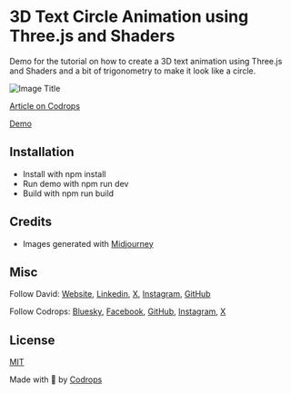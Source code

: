 # 3D Text Circle Animation using Three.js and Shaders

Demo for the tutorial on how to create a 3D text animation using Three.js and Shaders and a bit of trigonometry to make it look like a circle.

![Image Title](https://tympanus.net/codrops/wp-content/uploads/2025/01/Featured-1.png)

[Article on Codrops](https://tympanus.net/codrops/?p=)

[Demo](https://tympanus.net/Development/.../)

## Installation

- Install with npm install
- Run demo with npm run dev
- Build with npm run build

## Credits

- Images generated with [Midjourney](https://midjourney.com)

## Misc

Follow David: [Website](http://davidfaure.eu/), [Linkedin](https://www.linkedin.com/in/david-faure/), [X](https://x.com/davidaswell), [Instagram](https://www.instagram.com/david.aswell/), [GitHub](https://github.com/davidfaure)

Follow Codrops: [Bluesky](https://bsky.app/profile/codrops.bsky.social), [Facebook](http://www.facebook.com/codrops), [GitHub](https://github.com/codrops), [Instagram](https://www.instagram.com/codropsss/), [X](http://www.x.com/codrops)

## License

[MIT](LICENSE)

Made with :blue_heart: by [Codrops](http://www.codrops.com)
